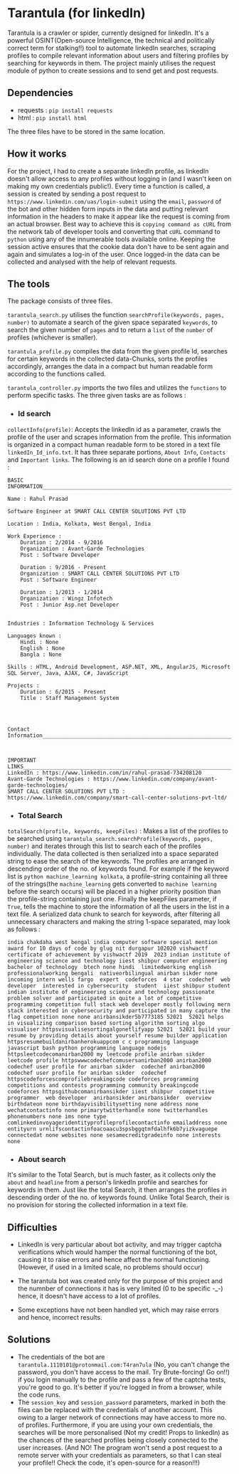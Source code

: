 # Tarantula (for linkedIn)
Tarantula is a crawler or spider, currently designed for linkedIn. It's a powerful OSINT(Open-source Intelligence, the technical and politically correct term for stalking!!) tool to automate linkedIn searches, scraping profiles to compile relevant information about users and filtering profiles by searching for keywords in them. The project mainly utilises the request module of python to create sessions and to send get and post requests.

## Dependencies
- requests : `pip install requests`
- html : `pip install html`

The three files have to be stored in the same location.

## How it works
For the project, I had to create a separate linkedIn profile, as linkedIn doesn't allow access to any profiles without logging in (and I wasn't keen on making my own credentials public!). Every time a function is called, a session is created by sending a post request to `https://www.linkedin.com/uas/login-submit` using the `email`, `password` of the bot and other hidden form inputs in the data and putting relevant information in the headers to make it appear like the request is coming from an actual browser. Best way to achieve this is `copying command as cURL` from the network tab of developer tools and converting that `cURL` command to `python` using any of the innumerable tools available online.
Keeping the session active ensures that the cookie data don't have to be sent again and again and simulates a log-in of the user. Once logged-in the data can be collected and analysed with the help of relevant requests.

## The tools
The package consists of three files.

`tarantula_search.py` utilises the function `searchProfile(keywords, pages, number)` to automate a search of the given space separated `keywords`, to search the given number of `pages` and to return a `list` of the `number` of profiles (whichever is smaller).

`tarantula_profile.py` compiles the data from the given profile Id, searches for certain keywords in the collected data-Chunks, sorts the profiles accordingly, arranges the data in a compact but human readable form according to the functions called.

`tarantula_controller.py` imports the two files and utilizes the `functions` to perform specific tasks. The three given tasks are as follows :
- ### Id search
`collectInfo(profile)`:
Accepts the linkedIn id as a parameter, crawls the profile of the user and scrapes information from the profile. This information is organized in a compact human readable form to be stored in a text file `linkedIn_Id_info.txt`. It has three separate portions, `About Info`, `Contacts` and `Important links`. The following is an id search done on a profile I found :
```
BASIC INFORMATION____________________________________________________________________________________________________

Name : Rahul Prasad

Software Engineer at SMART CALL CENTER SOLUTIONS PVT LTD

Location : India, Kolkata, West Bengal, India

Work Experience : 
	Duration : 2/2014 - 9/2016
	Organization : Avant-Garde Technologies
	Post : Software Developer

	Duration : 9/2016 - Present
	Organization : SMART CALL CENTER SOLUTIONS PVT LTD
	Post : Software Engineer

	Duration : 1/2013 - 1/2014
	Organization : Wingz Infotech
	Post : Junior Asp.net Developer


Industries : Information Technology & Services

Languages known : 
	Hindi : None
	English : None
	Bangla : None

Skills : HTML, Android Development, ASP.NET, XML, AngularJS, Microsoft SQL Server, Java, AJAX, C#, JavaScript

Projects : 
	Duration : 6/2015 - Present
	Title : Staff Management System




Contact Information____________________________________________________________________________________________________



IMPORTANT LINKS____________________________________________________________________________________________________
LinkedIn : https://www.linkedin.com/in/rahul-prasad-734208120
Avant-Garde Technologies : https://www.linkedin.com/company/avant-garde-technologies/
SMART CALL CENTER SOLUTIONS PVT LTD : https://www.linkedin.com/company/smart-call-center-solutions-pvt-ltd/
```

- ### Total Search
`totalSearch(profile, keywords, keepFiles)` :
Makes a list of the profiles to be searched using `tarantula_search.searchProfile(keywords, pages, number)` and iterates through this list to search each of the profiles individually. The data collected is then serialized into a space separated string to ease the search of the keywords. The profiles are arranged in descending order of the no. of keywords found. For example if the keyword list is `python machine_learning kolkata`, a profile-string containing all three of the strings(the `machine_learning` gets converted to `machine learning` before the search occurs) will be placed in a higher priority position than the profile-string containing just one. Finally the keepFiles parameter, if `True`, tells the machine to store the information of all the users in the list in a text file.
A serialized data chunk to search for keywords, after filtering all unnecessary characters and making the string 1-space separated, may look as follows :
```
india chakdaha west bengal india computer software special mention award for 10 days of code by glug nit durgapur 102020 vishwactf  certificate of achievement by vishwactf 2019  2023 indian institute of engineering science and technology iiest shibpur computer engineering bachelor of technology  btech none hindi  limitedworking english  professionalworking bengali  nativeorbilingual anirban sikder none incoming intern wells fargo  expert  codeforces  4 star  codechef  web developer  interested in cybersecurity  student  iiest shibpur student  indian institute of engineering science and technology passionate problem solver and participated in quite a lot of competitive programming competition full stack web developer mostly following mern stack interested in cybersecurity and participated in many capture the flag competition none none anirbansikder5b7773185 52021  52021 helps in visualizing comparison based sorting algorithm sorting algo visualiser httpsvisualisesortingalgonetlifyapp 52021  52021 build your resume by providing details about yourself resume builder application httpsresumebuildanirbanherokuappcom c c programming language javascript bash python programming language nodejs httpsleetcodecomanirban2000 my leetcode profile anirban sikder  leetcode profile httpswwwcodechefcomusersanirban2000 anirban2000  codechef user profile for anirban sikder  codechef anirban2000  codechef user profile for anirban sikder  codechef httpscodeforcescomprofilebreakingcode codeforces programming competitions and contests programming community breakingcode  codeforces httpsgithubcomanirbansikder iiest shibpur  competitive programmer  web developer  anirbansikder anirbansikder  overview birthdateon none birthdayvisibilitysetting none address none wechatcontactinfo none primarytwitterhandle none twitterhandles  phonenumbers none ims none type comlinkedinvoyageridentityprofileprofilecontactinfo emailaddress none entityurn urnlifscontactinfoacoaacu3spsbggqtmfdalhfk6b7yizkvaguepe connectedat none websites none sesamecreditgradeinfo none interests none
```

- ### About search
It's similar to the Total Search, but is much faster, as it collects only the `about` and `headline` from a person's linkedIn profile and searches for keywords in them. Just like the total Search, it then arranges the profiles in descending order of the no. of keywords found.
Unlike Total Search, their is no provision for storing the collected information in a text file.

## Difficulties
- LinkedIn is very particular about bot activity, and may trigger captcha verifications which would hamper the normal functioning of the bot, causing it to raise errors and hence affect the normal functioning.(However, if used in a limited scale, no problems should occur)

- The tarantula bot was created only for the purpose of this project and the numnber of connections it has is very limited (0 to be specific -_-)
hence, it doesn't have access to a lot of profiles.
- Some exceptions have not been handled yet, which may raise errors and hence, incorrect results.

## Solutions
- The credentials of the bot are `tarantula.1110101@protonmail.com:T4ran7ula` (No, you can't change the password, you don't have access to the mail. Try Brute-forcing! Go on!!) if you login manually to the profile and pass a few of the captcha tests, you're good to go. It's better if you're logged in from a browser, while the code runs.
- The `session_key` and `session_password` parameters, marked in both the files can be replaced with the credentials of another account. This owing to a larger network of connections may have access to more no. of profiles. Furthermore, if you are using your own credentials, the searches will be more personalised (Not my credit! Props to linkedIn) as the chances of the searched profiles being closely connected to the user increases. (And NO! The program won't send a post request to a remote server with your credentials as parameters, so that I can steal your profile!! Check the code, it's open-source for a reason!!!)
